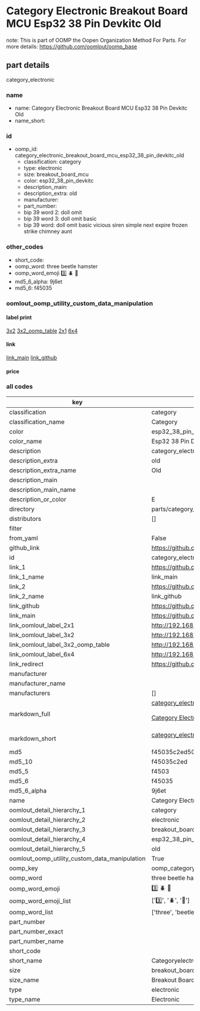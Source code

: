 # Category Electronic Breakout Board MCU Esp32 38 Pin Devkitc Old  

note: This is part of OOMP the Oopen Organization Method For Parts. For more details: https://github.com/oomlout/oomp_base

##  part details
  



category_electronic



### name
* name: Category Electronic Breakout Board MCU Esp32 38 Pin Devkitc Old
* name_short: 
### id
* oomp_id: category_electronic_breakout_board_mcu_esp32_38_pin_devkitc_old
  * classification: category
  * type: electronic
  * size: breakout_board_mcu
  * color: esp32_38_pin_devkitc
  * description_main: 
  * description_extra: old
  * manufacturer: 
  * part_number: 
  * bip 39 word 2: doll omit
  * bip 39 word 3: doll omit basic
  * bip 39 word: doll omit basic vicious siren simple next expire frozen strike chimney aunt

### other_codes
* short_code: 
* oomp_word: three beetle hamster
* oomp_word_emoji :three: :beetle: :hamster:
* md5_6_alpha: 9j6et
* md5_6: f45035






### oomlout_oomp_utility_custom_data_manipulation
#### label print
[3x2](http://192.168.1.245:1112/?label=oomp%209j6et)
[3x2_oomp_table](http://192.168.1.108:1112/?label=oomp%209j6et)
[2x1](http://192.168.1.242:1112/?label=oomp%209j6et)
[6x4](http://192.168.1.55:1112/?label=oomp%209j6et)    

#### link

[link_main](https://github.com/oomlout/oomlout_oomp_version_1_messy/tree/main/parts/category_electronic_breakout_board_mcu_esp32_38_pin_devkitc_old) [link_github](https://github.com/oomlout/oomlout_oomp_version_1_messy/tree/main/parts/category_electronic_breakout_board_mcu_esp32_38_pin_devkitc_old)                             

#### price







### all codes 
| key | value |  
| --- | --- |  
| classification | category |  
| classification_name | Category |  
| color | esp32_38_pin_devkitc |  
| color_name | Esp32 38 Pin Devkitc |  
| description | category_electronic |  
| description_extra | old |  
| description_extra_name | Old |  
| description_main |  |  
| description_main_name |  |  
| description_or_color | E  |  
| directory | parts/category_electronic_breakout_board_mcu_esp32_38_pin_devkitc_old |  
| distributors | [] |  
| filter |  |  
| from_yaml | False |  
| github_link | https://github.com/oomlout/oomlout_oomp_part_src/tree/main/parts/category_electronic_breakout_board_mcu_esp32_38_pin_devkitc_old |  
| id | category_electronic_breakout_board_mcu_esp32_38_pin_devkitc_old |  
| link_1 | https://github.com/oomlout/oomlout_oomp_version_1_messy/tree/main/parts/category_electronic_breakout_board_mcu_esp32_38_pin_devkitc_old |  
| link_1_name | link_main |  
| link_2 | https://github.com/oomlout/oomlout_oomp_version_1_messy/tree/main/parts/category_electronic_breakout_board_mcu_esp32_38_pin_devkitc_old |  
| link_2_name | link_github |  
| link_github | https://github.com/oomlout/oomlout_oomp_version_1_messy/tree/main/parts/category_electronic_breakout_board_mcu_esp32_38_pin_devkitc_old |  
| link_main | https://github.com/oomlout/oomlout_oomp_version_1_messy/tree/main/parts/category_electronic_breakout_board_mcu_esp32_38_pin_devkitc_old |  
| link_oomlout_label_2x1 | http://192.168.1.242:1112/?label=oomp%209j6et |  
| link_oomlout_label_3x2 | http://192.168.1.245:1112/?label=oomp%209j6et |  
| link_oomlout_label_3x2_oomp_table | http://192.168.1.108:1112/?label=oomp%209j6et |  
| link_oomlout_label_6x4 | http://192.168.1.55:1112/?label=oomp%209j6et |  
| link_redirect | https://github.com/oomlout/oomlout_oomp_version_1_messy/tree/main/parts/category_electronic_breakout_board_mcu_esp32_38_pin_devkitc_old |  
| manufacturer |  |  
| manufacturer_name |  |  
| manufacturers | [] |  
| markdown_full | [category_electronic_breakout_board_mcu_esp32_38_pin_devkitc_old](none)<br>[](none)<br>[Category Electronic Breakout Board Mcu Esp32 38 Pin Devkitc Old](none)<br><br> |  
| markdown_short | [category_electronic_breakout_board_mcu_esp32_38_pin_devkitc_old](none)<br><br> |  
| md5 | f45035c2ed5072ab2464bf3826269a05 |  
| md5_10 | f45035c2ed |  
| md5_5 | f4503 |  
| md5_6 | f45035 |  
| md5_6_alpha | 9j6et |  
| name | Category Electronic Breakout Board MCU Esp32 38 Pin Devkitc Old |  
| oomlout_detail_hierarchy_1 | category |  
| oomlout_detail_hierarchy_2 | electronic |  
| oomlout_detail_hierarchy_3 | breakout_board_mcu |  
| oomlout_detail_hierarchy_4 | esp32_38_pin_devkitc |  
| oomlout_detail_hierarchy_5 | old |  
| oomlout_oomp_utility_custom_data_manipulation | True |  
| oomp_key | oomp_category_electronic_breakout_board_mcu_esp32_38_pin_devkitc_old |  
| oomp_word | three beetle hamster |  
| oomp_word_emoji | :three: :beetle: :hamster: |  
| oomp_word_emoji_list | [':three:', ':beetle:', ':hamster:'] |  
| oomp_word_list | ['three', 'beetle', 'hamster'] |  
| part_number |  |  
| part_number_exact |  |  
| part_number_name |  |  
| short_code |  |  
| short_name | Categoryelectronic |  
| size | breakout_board_mcu |  
| size_name | Breakout Board MCU |  
| type | electronic |  
| type_name | Electronic |  

